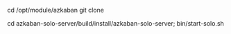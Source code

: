cd /opt/module/azkaban
git clone 

cd azkaban-solo-server/build/install/azkaban-solo-server; bin/start-solo.sh